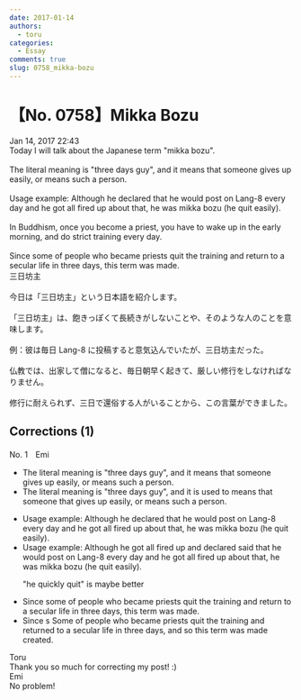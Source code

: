 ```yaml
---
date: 2017-01-14
authors:
  - toru
categories:
  - Essay
comments: true
slug: 0758_mikka-bozu
---
```


# 【No. 0758】Mikka Bozu
<div class="date">Jan 14, 2017 22:43</div>
<div id="post"><div id="body_show_ori">
Today I will talk about the Japanese term "mikka bozu".<br/><br/>The literal meaning is "three days guy", and it means that someone gives up easily, or means such a person.<br/><br/>Usage example: Although he declared that he would post on Lang-8 every day and he got all fired up about that, he was mikka bozu (he quit easily).<br/><br/>In Buddhism, once you become a priest, you have to wake up in the early morning, and do strict training every day.<br/><br/>Since some of people who became priests quit the training and return to a secular life in three days, this term was made.
</div></div>

<!-- more -->

<div id="post_ja"><div id="body_show_mo">
三日坊主<br/><br/>今日は「三日坊主」という日本語を紹介します。<br/><br/>「三日坊主」は、飽きっぽくて長続きがしないことや、そのような人のことを意味します。<br/><br/>例：彼は毎日 Lang-8 に投稿すると意気込んでいたが、三日坊主だった。<br/><br/>仏教では、出家して僧になると、毎日朝早く起きて、厳しい修行をしなければなりません。<br/><br/>修行に耐えられず、三日で還俗する人がいることから、この言葉ができました。
</div></div>

## Corrections (1)
<div id="block"><div class="first_name"> No. 1　<span class="just_name">Emi</span></div><div id="block2">
<ul class="correction_field">
<li class="incorrect">The literal meaning is "three days guy", and it means that someone gives up easily, or means such a person.</li>
<li class="corrected correct">
The literal meaning is "three days guy", and it <span class="f_blue">is used to</span> mean<span class="sline"><span class="f_red">s that</span></span> someone <span class="f_blue">that </span>gives up easily<span class="sline"><span class="f_red">, or means such a person</span></span>.
</li>
</ul>
<ul class="correction_field">
<li class="incorrect">Usage example: Although he declared that he would post on Lang-8 every day and he got all fired up about that, he was mikka bozu (he quit easily).</li>
<li class="corrected correct">
Usage example: Although he<span class="f_blue"> got all fired up and</span> <span class="sline"><span class="f_red">declared</span></span> <span class="f_blue">said </span>that he would post on Lang-8 every day <span class="sline"><span class="f_red">and he got all fired up about that</span></span>, he was mikka bozu (he <span class="f_gray">quit easily</span>).
<p class="correction_comment">"he quickly quit" is maybe better</p>
</li>
</ul>
<ul class="correction_field">
<li class="incorrect">Since some of people who became priests quit the training and return to a secular life in three days, this term was made.</li>
<li class="corrected correct">
<span class="f_red">Since s </span><span class="f_blue">S</span>ome of people who became priests quit the training and return<span class="f_blue">ed</span> to<span class="f_red"><span class="sline"> a </span></span>secular life in three days, <span class="f_blue">and so </span>this term was <span class="sline">made</span><span class="f_blue"> created</span>.
</li>
</ul>
</div><div class="name"><span class="just_name">Toru</span><br>
Thank you so much for correcting my post! :)
</div>
<div class="name"><span class="just_name">Emi</span><br>
No problem!
</div>
</div>
